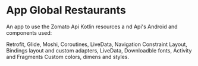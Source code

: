 # App Global Restaurants
An app to use the Zomato Api
Kotlin resources a nd Api's Android and components used:

Retrofit,
Glide,
Moshi,
Coroutines,
LiveData,
Navigation
Constraint Layout,
Bindings layout and custom adapters,
LiveData,
Downloadble fonts,
Activity and Fragments
Custom colors, dimens and styles.
